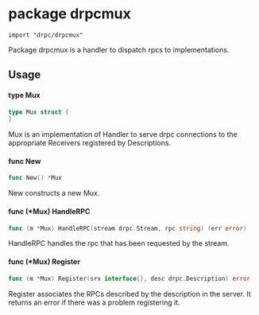 # package drpcmux

`import "drpc/drpcmux"`

Package drpcmux is a handler to dispatch rpcs to implementations.

## Usage

#### type Mux

```go
type Mux struct {
}
```

Mux is an implementation of Handler to serve drpc connections to the appropriate
Receivers registered by Descriptions.

#### func  New

```go
func New() *Mux
```
New constructs a new Mux.

#### func (*Mux) HandleRPC

```go
func (m *Mux) HandleRPC(stream drpc.Stream, rpc string) (err error)
```
HandleRPC handles the rpc that has been requested by the stream.

#### func (*Mux) Register

```go
func (m *Mux) Register(srv interface{}, desc drpc.Description) error
```
Register associates the RPCs described by the description in the server. It
returns an error if there was a problem registering it.
